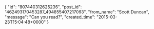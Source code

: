  {
   "id": "807440312625236",
   "post_id": "462493170453287_494855407217063",
   "from_name": "Scott Duncan",
   "message": "Can you read?",
   "created_time": "2015-03-23T15:04:48+0000"
 }
